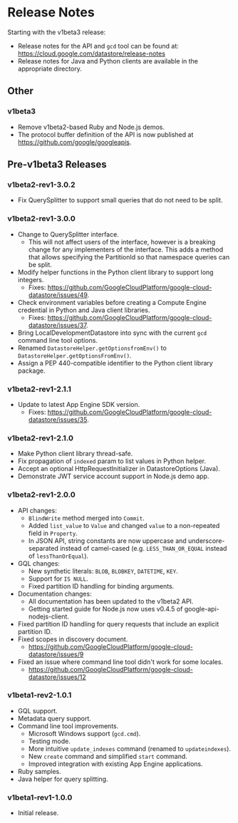 # Release Notes

Starting with the v1beta3 release:

  - Release notes for the API and `gcd` tool can be found at:
    <https://cloud.google.com/datastore/release-notes>
  - Release notes for Java and Python clients are available in the appropriate directory.

## Other

### v1beta3

- Remove v1beta2-based Ruby and Node.js demos.
- The protocol buffer definition of the API is now published at
  <https://github.com/google/googleapis>.

## Pre-v1beta3 Releases

### v1beta2-rev1-3.0.2

- Fix QuerySplitter to support small queries that do not need to be split.

### v1beta2-rev1-3.0.0

- Change to QuerySplitter interface.
  - This will not affect users of the interface, however is a breaking change for
    any implementers of the interface. This adds a method that allows
    specifying the PartitionId so that namespace queries can be split.
- Modify helper functions in the Python client library to support long integers.
  - Fixes:
    <https://github.com/GoogleCloudPlatform/google-cloud-datastore/issues/49>.
- Check environment variables before creating a Compute Engine credential in Python and Java client libraries.
  - Fixes:
    <https://github.com/GoogleCloudPlatform/google-cloud-datastore/issues/37>.
- Bring LocalDevelopmentDatastore into sync with the current `gcd` command line tool options.
- Renamed `DatastoreHelper.getOptionsfromEnv()` to `DatastoreHelper.getOptionsFromEnv()`.
- Assign a PEP 440-compatible identifier to the Python client library package.

### v1beta2-rev1-2.1.1
- Update to latest App Engine SDK version.
  - Fixes:
    <https://github.com/GoogleCloudPlatform/google-cloud-datastore/issues/35>.

### v1beta2-rev1-2.1.0

- Make Python client library thread-safe.
- Fix propagation of `indexed` param to list values in Python helper.
- Accept an optional HttpRequestInitializer in DatastoreOptions (Java).
- Demonstrate JWT service account support in Node.js demo app.

### v1beta2-rev1-2.0.0

- API changes:
  - `BlindWrite` method merged into `Commit`.
  - Added `list_value` to `Value` and changed `value` to a non-repeated field in `Property`.
  - In JSON API, string constants are now uppercase and underscore-separated
    instead of camel-cased (e.g. `LESS_THAN_OR_EQUAL` instead of
    `lessThanOrEqual`).
- GQL changes:
  - New synthetic literals: `BLOB`, `BLOBKEY`, `DATETIME`, `KEY`.
  - Support for `IS NULL`.
  - Fixed partition ID handling for binding arguments.
- Documentation changes:
  - All documentation has been updated to the v1beta2 API.
  - Getting started guide for Node.js now uses v0.4.5 of
    google-api-nodejs-client.
- Fixed partition ID handling for query requests that include an explicit
  partition ID.
- Fixed scopes in discovery document.
  - <https://github.com/GoogleCloudPlatform/google-cloud-datastore/issues/9>
- Fixed an issue where command line tool didn't work for some locales.
  - <https://github.com/GoogleCloudPlatform/google-cloud-datastore/issues/12>

### v1beta1-rev2-1.0.1

- GQL support.
- Metadata query support.
- Command line tool improvements.
  - Microsoft Windows support (`gcd.cmd`).
  - Testing mode.
  - More intuitive `update_indexes` command (renamed to `updateindexes`).
  - New `create` command and simplified `start` command.
  - Improved integration with existing App Engine applications.
- Ruby samples.
- Java helper for query splitting.

### v1beta1-rev1-1.0.0

- Initial release.
